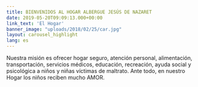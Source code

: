 ```yaml
---
title: BIENVENIDOS AL HOGAR ALBERGUE JESÚS DE NAZARET
date: 2019-05-20T09:09:13.000+00:00
link_text: 'El Hogar'
banner_image: "uploads/2018/02/25/car.jpg"
layout: carousel_highlight
lang: es
---
```

Nuestra misión es ofrecer hogar seguro, atención personal, alimentación, transportación, servicios médicos, educación, recreación, ayuda social y psicológica a niños y niñas víctimas de maltrato. Ante todo, en nuestro Hogar los niños reciben mucho AMOR.
